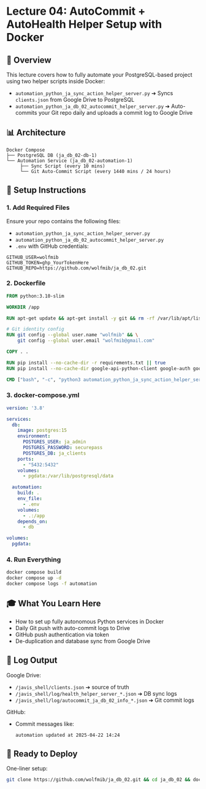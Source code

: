 # Lecture 04: AutoCommit + AutoHealth Helper Setup with Docker

## 🔄 Overview
This lecture covers how to fully automate your PostgreSQL-based project using two helper scripts inside Docker:

- `automation_python_ja_sync_action_helper_server.py`  ➔ Syncs `clients.json` from Google Drive to PostgreSQL
- `automation_python_ja_db_02_autocommit_helper_server.py`  ➔ Auto-commits your Git repo daily and uploads a commit log to Google Drive

## 📊 Architecture
```
Docker Compose
├── PostgreSQL DB (ja_db_02-db-1)
└── Automation Service (ja_db_02-automation-1)
     ├── Sync Script (every 10 mins)
     └── Git Auto-Commit Script (every 1440 mins / 24 hours)
```

## 🔧 Setup Instructions

### 1. Add Required Files
Ensure your repo contains the following files:
- `automation_python_ja_sync_action_helper_server.py`
- `automation_python_ja_db_02_autocommit_helper_server.py`
- `.env` with GitHub credentials:

```
GITHUB_USER=wolfmib
GITHUB_TOKEN=ghp_YourTokenHere
GITHUB_REPO=https://github.com/wolfmib/ja_db_02.git
```

### 2. Dockerfile
```dockerfile
FROM python:3.10-slim

WORKDIR /app

RUN apt-get update && apt-get install -y git && rm -rf /var/lib/apt/lists/*

# Git identity config
RUN git config --global user.name "wolfmib" && \
    git config --global user.email "wolfmib@gmail.com"

COPY . .

RUN pip install --no-cache-dir -r requirements.txt || true
RUN pip install --no-cache-dir google-api-python-client google-auth google-auth-oauthlib psycopg2-binary pandas

CMD ["bash", "-c", "python3 automation_python_ja_sync_action_helper_server.py & python3 automation_python_ja_db_02_autocommit_helper_server.py"]
```

### 3. docker-compose.yml
```yaml
version: '3.8'

services:
  db:
    image: postgres:15
    environment:
      POSTGRES_USER: ja_admin
      POSTGRES_PASSWORD: securepass
      POSTGRES_DB: ja_clients
    ports:
      - "5432:5432"
    volumes:
      - pgdata:/var/lib/postgresql/data

  automation:
    build: .
    env_file:
      - .env
    volumes:
      - .:/app
    depends_on:
      - db

volumes:
  pgdata:
```

### 4. Run Everything
```bash
docker compose build
docker compose up -d
docker compose logs -f automation
```

## 🎓 What You Learn Here
- How to set up fully autonomous Python services in Docker
- Daily Git push with auto-commit logs to Drive
- GitHub push authentication via token
- De-duplication and database sync from Google Drive

## 🔹 Log Output
Google Drive:
- `/javis_shell/clients.json` ➔ source of truth
- `/javis_shell/log/health_helper_server_*.json` ➔ DB sync logs
- `/javis_shell/log/autocommit_ja_db_02_info_*.json` ➔ Git commit logs

GitHub:
- Commit messages like:
  ```
  automation updated at 2025-04-22 14:24
  ```

## 🚀 Ready to Deploy
One-liner setup:
```bash
git clone https://github.com/wolfmib/ja_db_02.git && cd ja_db_02 && docker compose up -d
```



